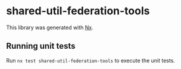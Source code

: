 # shared-util-federation-tools

This library was generated with [Nx](https://nx.dev).

## Running unit tests

Run `nx test shared-util-federation-tools` to execute the unit tests.
